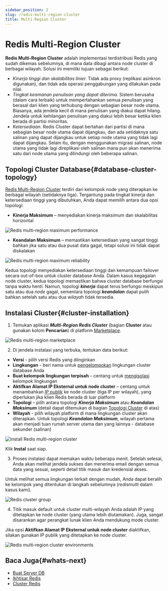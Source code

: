 ```yaml
---
sidebar_position: 2
slug: /redis-multi-region-cluster
title: Multi-Region Cluster
---
```

# Redis Multi-Region Cluster

**Redis Multi-Region Cluster** adalah implementasi terdistribusi Redis yang sudah dikemas sebelumnya, di mana data dibagi antara node cluster di berbagai wilayah. Solusi ini memiliki tujuan sebagai berikut:

  * _Kinerja tinggi dan skalabilitas linier._ Tidak ada proxy (replikasi asinkron digunakan), dan tidak ada operasi penggabungan yang dilakukan pada nilai.
  * _Tingkat keamanan penulisan yang dapat diterima._ Sistem berusaha (dalam cara terbaik) untuk mempertahankan semua penulisan yang berasal dari klien yang terhubung dengan sebagian besar node utama. Biasanya, ada jendela kecil di mana penulisan yang diakui dapat hilang. Jendela untuk kehilangan penulisan yang diakui lebih besar ketika klien berada di partisi minoritas.
  * _Ketersediaan._ Redis Cluster dapat bertahan dari partisi di mana sebagian besar node utama dapat dijangkau, dan ada setidaknya satu salinan yang dapat dijangkau untuk setiap node utama yang tidak lagi dapat dijangkau. Selain itu, dengan menggunakan migrasi salinan, node utama yang tidak lagi direplikasi oleh salinan mana pun akan menerima satu dari node utama yang dilindungi oleh beberapa salinan.

## Topologi Cluster Database{#database-cluster-topology}

[Redis Multi-Region Cluster](<https://github.com/jelastic-jps/redis-multiregion>) terdiri dari kelompok node yang diterapkan ke berbagai wilayah (setidaknya tiga). Tergantung pada tingkat kinerja dan ketersediaan tinggi yang dibutuhkan, Anda dapat memilih antara dua opsi topologi:

  * **Kinerja Maksimum** – menyediakan kinerja maksimum dan skalabilitas horizontal

![Redis multi-region maximum performance](#)

  * **Keandalan Maksimum** – memastikan ketersediaan yang sangat tinggi bahkan jika satu atau dua pusat data gagal, tetapi solusi ini tidak dapat diskalakan

![Redis multi-region maximum reliability](#)

Kedua topologi menyediakan ketersediaan tinggi dan kemampuan failover secara out-of-box untuk cluster database Anda. Dalam kasus kegagalan node cluster, kedua topologi memastikan bahwa cluster database berfungsi tanpa waktu henti. Namun, topologi _**kinerja**_ dapat terus berfungsi meskipun satu atau dua _node_ gagal, sementara topologi _**keandalan**_ dapat pulih bahkan setelah satu atau dua _wilayah_ tidak tersedia.

## Instalasi Cluster{#cluster-installation}

1. Temukan aplikasi _**Multi-Region Redis Cluster**_ (bagian **Cluster** atau gunakan kolom **Pencarian**) di platform [Marketplace](<https://www.virtuozzo.com/application-platform-docs/marketplace/>).

![Redis multi-region marketplace](#)

2. Di jendela instalasi yang terbuka, tentukan data berikut:

  * **Versi** \- pilih versi Redis yang diinginkan
  * **Lingkungan** \- beri nama untuk [pengelompokan](<https://docs.dewacloud.com/docs/environment-groups/>) lingkungan cluster database Anda
  * **Buat kelompok lingkungan terpisah** – centang untuk [mengisolasi](<https://docs.dewacloud.com/docs/environment-isolation/#private-network-isolation>) kelompok lingkungan
  * **Aktifkan Alamat IP Eksternal untuk node cluster** – centang untuk menambahkan [IP publik](<https://docs.dewacloud.com/docs/public-ip/>) ke node cluster (tiga IP per wilayah), yang diperlukan jika klien Redis berada di luar platform
  * **Topologi** – pilih antara topologi _**Kinerja Maksimum**_ atau _**Keandalan Maksimum**_ (detail dapat ditemukan di bagian [Topologi Cluster](<https://docs.dewacloud.com/docs/#database-cluster-topology>) di atas)
  * **Wilayah** \- pilih wilayah platform di mana lingkungan cluster akan diterapkan. Untuk topologi _**Keandalan Maksimum**_, wilayah pertama akan menjadi tuan rumah server utama dan yang lainnya - database sekunder (salinan)

![install Redis multi-region cluster](#)

Klik **Instal** saat siap.

3. Proses instalasi dapat memakan waktu beberapa menit. Setelah selesai, Anda akan melihat jendela sukses dan menerima email dengan semua data yang sesuai, seperti detail titik masuk dan kredensial akses.

Untuk melihat semua lingkungan terkait dengan mudah, Anda dapat beralih ke kelompok yang ditentukan di langkah sebelumnya (_redismulti_ dalam kasus kami).

![Redis cluster group](#)

4. Titik masuk default untuk cluster multi-wilayah Anda adalah IP yang ditetapkan ke node cluster (yang utama lebih diutamakan). Juga, sangat disarankan agar perangkat lunak klien Anda mendukung mode cluster.

Jika opsi **Aktifkan Alamat IP Eksternal untuk node cluster** diaktifkan, silakan gunakan IP publik yang ditetapkan ke node cluster.

![Redis multi-region cluster environments](#)

## Baca Juga{#whats-next}

  * [Buat Server DB](<https://docs.dewacloud.com/docs/database-hosting/>)
  * [Ikhtisar Redis](<https://docs.dewacloud.com/docs/redis/>)
  * [Cluster Redis](<https://docs.dewacloud.com/docs/redis-cluster/>)